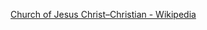 ﻿[Church of Jesus Christ–Christian - Wikipedia](https://en.wikipedia.org/wiki/Church_of_Jesus_Christ%E2%80%93Christian)